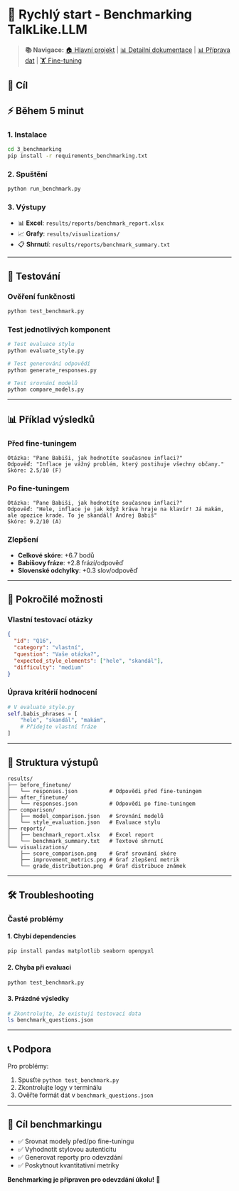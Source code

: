 # 🚀 Rychlý start - Benchmarking TalkLike.LLM

> **📚 Navigace:** [🏠 Hlavní projekt](../README.md) | [📊 Detailní dokumentace](README.md) | [📊 Příprava dat](../1_data_preparation/README.md) | [🏋️ Fine-tuning](../2_finetunning/README.md)

## 🎯 Cíl

## ⚡ Během 5 minut

### 1. Instalace
```bash
cd 3_benchmarking
pip install -r requirements_benchmarking.txt
```

### 2. Spuštění
```bash
python run_benchmark.py
```

### 3. Výstupy
- 📊 **Excel**: `results/reports/benchmark_report.xlsx`
- 📈 **Grafy**: `results/visualizations/`
- 📋 **Shrnutí**: `results/reports/benchmark_summary.txt`

---

## 🧪 Testování

### Ověření funkčnosti
```bash
python test_benchmark.py
```

### Test jednotlivých komponent
```bash
# Test evaluace stylu
python evaluate_style.py

# Test generování odpovědí
python generate_responses.py

# Test srovnání modelů
python compare_models.py
```

---

## 📊 Příklad výsledků

### Před fine-tuningem
```
Otázka: "Pane Babiši, jak hodnotíte současnou inflaci?"
Odpověď: "Inflace je vážný problém, který postihuje všechny občany."
Skóre: 2.5/10 (F)
```

### Po fine-tuningem
```
Otázka: "Pane Babiši, jak hodnotíte současnou inflaci?"
Odpověď: "Hele, inflace je jak když kráva hraje na klavír! Já makám, ale opozice krade. To je skandál! Andrej Babiš"
Skóre: 9.2/10 (A)
```

### Zlepšení
- **Celkové skóre**: +6.7 bodů
- **Babišovy fráze**: +2.8 frází/odpověď
- **Slovenské odchylky**: +0.3 slov/odpověď

---

## 🔧 Pokročilé možnosti

### Vlastní testovací otázky
```json
{
  "id": "Q16",
  "category": "vlastní",
  "question": "Vaše otázka?",
  "expected_style_elements": ["hele", "skandál"],
  "difficulty": "medium"
}
```

### Úprava kritérií hodnocení
```python
# V evaluate_style.py
self.babis_phrases = [
    "hele", "skandál", "makám", 
    # Přidejte vlastní fráze
]
```

---

## 📁 Struktura výstupů

```
results/
├── before_finetune/
│   └── responses.json          # Odpovědi před fine-tuningem
├── after_finetune/
│   └── responses.json          # Odpovědi po fine-tuningem
├── comparison/
│   ├── model_comparison.json   # Srovnání modelů
│   └── style_evaluation.json   # Evaluace stylu
├── reports/
│   ├── benchmark_report.xlsx   # Excel report
│   └── benchmark_summary.txt   # Textové shrnutí
└── visualizations/
    ├── score_comparison.png    # Graf srovnání skóre
    ├── improvement_metrics.png # Graf zlepšení metrik
    └── grade_distribution.png  # Graf distribuce známek
```

---

## 🛠️ Troubleshooting

### Časté problémy

#### 1. Chybí dependencies
```bash
pip install pandas matplotlib seaborn openpyxl
```

#### 2. Chyba při evaluaci
```bash
python test_benchmark.py
```

#### 3. Prázdné výsledky
```bash
# Zkontrolujte, že existují testovací data
ls benchmark_questions.json
```

---

## 📞 Podpora

Pro problémy:
1. Spusťte `python test_benchmark.py`
2. Zkontrolujte logy v terminálu
3. Ověřte formát dat v `benchmark_questions.json`

---

## 🎯 Cíl benchmarkingu

- ✅ Srovnat modely před/po fine-tuningu
- ✅ Vyhodnotit stylovou autenticitu
- ✅ Generovat reporty pro odevzdání
- ✅ Poskytnout kvantitativní metriky

**Benchmarking je připraven pro odevzdání úkolu!** 🎉 